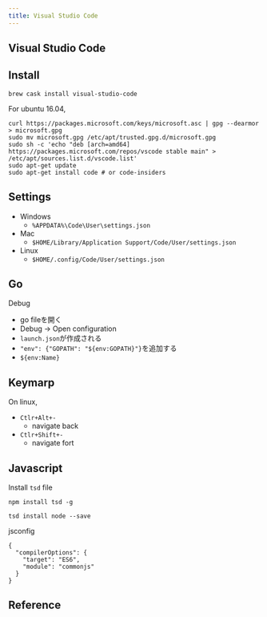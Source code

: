 ```yaml
---
title: Visual Studio Code
---
```


## Visual Studio Code

## Install

```
brew cask install visual-studio-code
```

For ubuntu 16.04,

```
curl https://packages.microsoft.com/keys/microsoft.asc | gpg --dearmor > microsoft.gpg
sudo mv microsoft.gpg /etc/apt/trusted.gpg.d/microsoft.gpg
sudo sh -c 'echo "deb [arch=amd64] https://packages.microsoft.com/repos/vscode stable main" > /etc/apt/sources.list.d/vscode.list'
sudo apt-get update
sudo apt-get install code # or code-insiders
```

## Settings
* Windows
    * `%APPDATA%\Code\User\settings.json`
* Mac
    * `$HOME/Library/Application Support/Code/User/settings.json`
* Linux
    * `$HOME/.config/Code/User/settings.json`

## Go
Debug

* go fileを開く
* Debug -> Open configuration
* `launch.json`が作成される
* `"env": {"GOPATH": "${env:GOPATH}"}`を追加する
* `${env:Name}`


## Keymarp

On linux,

* `Ctlr+Alt+-`
    * navigate back
* `Ctlr+Shift+-`
    * navigate fort

## Javascript
Install `tsd` file

```
npm install tsd -g
```

```
tsd install node --save
```

jsconfig

```
{
  "compilerOptions": {
    "target": "ES6",
    "module": "commonjs"
  }
}
```

## Reference

